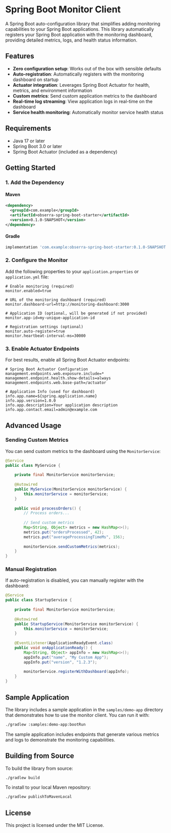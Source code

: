 # Spring Boot Monitor Client

A Spring Boot auto-configuration library that simplifies adding monitoring capabilities to your Spring Boot applications. This library automatically registers your Spring Boot application with the monitoring dashboard, providing detailed metrics, logs, and health status information.

## Features

- **Zero configuration setup**: Works out of the box with sensible defaults
- **Auto-registration**: Automatically registers with the monitoring dashboard on startup
- **Actuator integration**: Leverages Spring Boot Actuator for health, metrics, and environment information
- **Custom metrics**: Send custom application metrics to the dashboard
- **Real-time log streaming**: View application logs in real-time on the dashboard
- **Service health monitoring**: Automatically monitor service health status

## Requirements

- Java 17 or later
- Spring Boot 3.0 or later
- Spring Boot Actuator (included as a dependency)

## Getting Started

### 1. Add the Dependency

#### Maven
```xml
<dependency>
  <groupId>com.example</groupId>
  <artifactId>obserra-spring-boot-starter</artifactId>
  <version>0.1.0-SNAPSHOT</version>
</dependency>
```

#### Gradle
```groovy
implementation 'com.example:obserra-spring-boot-starter:0.1.0-SNAPSHOT'
```

### 2. Configure the Monitor

Add the following properties to your `application.properties` or `application.yml` file:

```properties
# Enable monitoring (required)
monitor.enabled=true

# URL of the monitoring dashboard (required)
monitor.dashboard-url=http://monitoring-dashboard:3000

# Application ID (optional, will be generated if not provided)
monitor.app-id=my-unique-application-id

# Registration settings (optional)
monitor.auto-register=true
monitor.heartbeat-interval-ms=30000
```

### 3. Enable Actuator Endpoints

For best results, enable all Spring Boot Actuator endpoints:

```properties
# Spring Boot Actuator Configuration
management.endpoints.web.exposure.include=*
management.endpoint.health.show-details=always
management.endpoints.web.base-path=/actuator

# Application Info (used for dashboard)
info.app.name=${spring.application.name}
info.app.version=1.0.0
info.app.description=Your application description
info.app.contact.email=admin@example.com
```

## Advanced Usage

### Sending Custom Metrics

You can send custom metrics to the dashboard using the `MonitorService`:

```java
@Service
public class MyService {
    
    private final MonitorService monitorService;
    
    @Autowired
    public MyService(MonitorService monitorService) {
        this.monitorService = monitorService;
    }
    
    public void processOrders() {
        // Process orders...
        
        // Send custom metrics
        Map<String, Object> metrics = new HashMap<>();
        metrics.put("ordersProcessed", 42);
        metrics.put("averageProcessingTimeMs", 156);
        
        monitorService.sendCustomMetrics(metrics);
    }
}
```

### Manual Registration

If auto-registration is disabled, you can manually register with the dashboard:

```java
@Service
public class StartupService {
    
    private final MonitorService monitorService;
    
    @Autowired
    public StartupService(MonitorService monitorService) {
        this.monitorService = monitorService;
    }
    
    @EventListener(ApplicationReadyEvent.class)
    public void onApplicationReady() {
        Map<String, Object> appInfo = new HashMap<>();
        appInfo.put("name", "My Custom App");
        appInfo.put("version", "1.2.3");
        
        monitorService.registerWithDashboard(appInfo);
    }
}
```

## Sample Application

The library includes a sample application in the `samples/demo-app` directory that demonstrates how to use the monitor client. You can run it with:

```bash
./gradlew :samples:demo-app:bootRun
```

The sample application includes endpoints that generate various metrics and logs to demonstrate the monitoring capabilities.

## Building from Source

To build the library from source:

```bash
./gradlew build
```

To install to your local Maven repository:

```bash
./gradlew publishToMavenLocal
```

## License

This project is licensed under the MIT License.